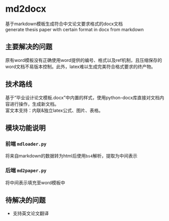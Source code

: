 # md2docx

基于markdown模板生成符合中文论文要求格式的docx文档  
generate thesis paper with certain format in docx from markdown

## 主要解决的问题

原有word模板没有正确使用word提供的编号、格式以及ref机制，且压缩保存的word文档不易版本控制。此外，latex难以生成完美符合格式要求的终产物。

## 技术路线

基于“毕业设计论文模板.docx”中内置的样式，使用python-docx库直接对文档内容进行操作，生成新文档。  
富文本支持：内联&独立latex公式、图片、表格。

## 模块功能说明

### 前端 `mdloader.py`

将来自markdown的数据转为html后使用`bs4`解析，提取为中间表示

### 后端 `md2paper.py`

将中间表示填充至word模板中

## 待解决的问题

- 支持英文论文翻译
